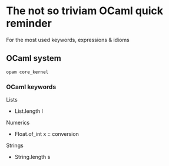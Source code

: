 # The not so triviam OCaml quick reminder

For the most used keywords, expressions & idioms


## OCaml system
```shell
opam core_kernel
```

### OCaml keywords

Lists
- List.length l

Numerics
- Float.of_int x  ::  conversion

Strings
- String.length s
